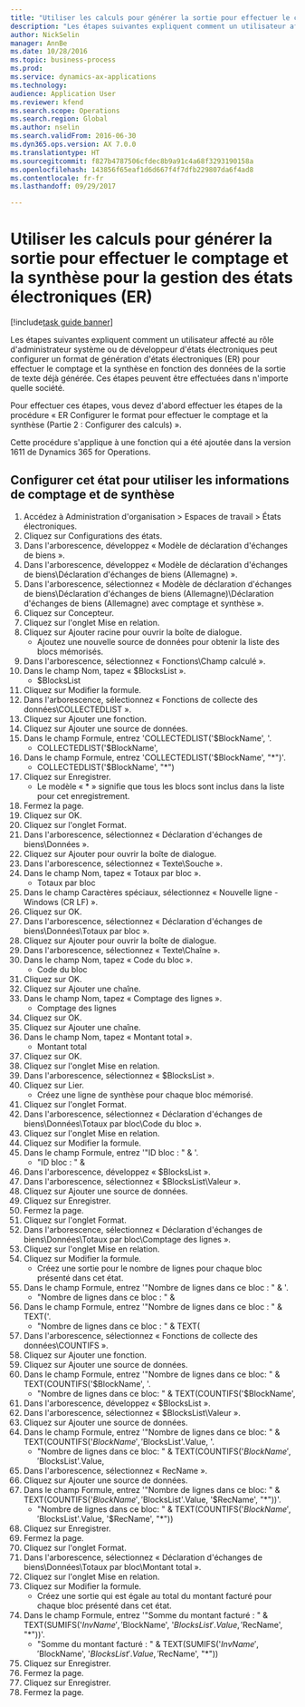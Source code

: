 ```yaml
--- 
title: "Utiliser les calculs pour générer la sortie pour effectuer le comptage et la synthèse pour la gestion des états électroniques (ER)"
description: "Les étapes suivantes expliquent comment un utilisateur affecté au rôle d'administrateur système ou de développeur d'états électroniques peut configurer un format de génération d'états électroniques (ER) pour effectuer le comptage et la synthèse en fonction des données de la sortie de texte déjà générée."
author: NickSelin
manager: AnnBe
ms.date: 10/28/2016
ms.topic: business-process
ms.prod: 
ms.service: dynamics-ax-applications
ms.technology: 
audience: Application User
ms.reviewer: kfend
ms.search.scope: Operations
ms.search.region: Global
ms.author: nselin
ms.search.validFrom: 2016-06-30
ms.dyn365.ops.version: AX 7.0.0
ms.translationtype: HT
ms.sourcegitcommit: f827b4787506cfdec8b9a91c4a68f3293190158a
ms.openlocfilehash: 143856f65eaf1d6d667f4f7dfb229807da6f4ad8
ms.contentlocale: fr-fr
ms.lasthandoff: 09/29/2017

---
```

# <a name="use-computations-to-make-the-output-for-counting-and-summing-for-electronic-reporting-er"></a>Utiliser les calculs pour générer la sortie pour effectuer le comptage et la synthèse pour la gestion des états électroniques (ER)

[!include[task guide banner](../../includes/task-guide-banner.md)]

Les étapes suivantes expliquent comment un utilisateur affecté au rôle d'administrateur système ou de développeur d'états électroniques peut configurer un format de génération d'états électroniques (ER) pour effectuer le comptage et la synthèse en fonction des données de la sortie de texte déjà générée. Ces étapes peuvent être effectuées dans n'importe quelle société.

Pour effectuer ces étapes, vous devez d'abord effectuer les étapes de la procédure « ER Configurer le format pour effectuer le comptage et la synthèse (Partie 2 : Configurer des calculs) ».

Cette procédure s'applique à une fonction qui a été ajoutée dans la version 1611 de Dynamics 365 for Operations.


## <a name="configure-this-report-to-use-counting-and-summing-info"></a>Configurer cet état pour utiliser les informations de comptage et de synthèse
1. Accédez à Administration d'organisation > Espaces de travail > États électroniques.
2. Cliquez sur Configurations des états.
3. Dans l'arborescence, développez « Modèle de déclaration d'échanges de biens ».
4. Dans l'arborescence, développez « Modèle de déclaration d'échanges de biens\Déclaration d'échanges de biens (Allemagne) ».
5. Dans l'arborescence, sélectionnez « Modèle de déclaration d'échanges de biens\Déclaration d'échanges de biens (Allemagne)\Déclaration d'échanges de biens (Allemagne) avec comptage et synthèse ».
6. Cliquez sur Concepteur.
7. Cliquez sur l'onglet Mise en relation.
8. Cliquez sur Ajouter racine pour ouvrir la boîte de dialogue.
    * Ajoutez une nouvelle source de données pour obtenir la liste des blocs mémorisés.  
9. Dans l'arborescence, sélectionnez « Fonctions\Champ calculé ».
10. Dans le champ Nom, tapez « $BlocksList ».
    * $BlocksList  
11. Cliquez sur Modifier la formule.
12. Dans l'arborescence, sélectionnez « Fonctions de collecte des données\COLLECTEDLIST ».
13. Cliquez sur Ajouter une fonction.
14. Cliquez sur Ajouter une source de données.
15. Dans le champ Formule, entrez 'COLLECTEDLIST('$BlockName', '.
    * COLLECTEDLIST('$BlockName',  
16. Dans le champ Formule, entrez 'COLLECTEDLIST('$BlockName', "*")'.
    * COLLECTEDLIST('$BlockName', "*")  
17. Cliquez sur Enregistrer.
    * Le modèle « * » signifie que tous les blocs sont inclus dans la liste pour cet enregistrement.  
18. Fermez la page.
19. Cliquez sur OK.
20. Cliquez sur l'onglet Format.
21. Dans l'arborescence, sélectionnez « Déclaration d'échanges de biens\Données ».
22. Cliquez sur Ajouter pour ouvrir la boîte de dialogue.
23. Dans l'arborescence, sélectionnez « Texte\Souche ».
24. Dans le champ Nom, tapez « Totaux par bloc ».
    * Totaux par bloc  
25. Dans le champ Caractères spéciaux, sélectionnez « Nouvelle ligne - Windows (CR LF) ».
26. Cliquez sur OK.
27. Dans l'arborescence, sélectionnez « Déclaration d'échanges de biens\Données\Totaux par bloc ».
28. Cliquez sur Ajouter pour ouvrir la boîte de dialogue.
29. Dans l'arborescence, sélectionnez « Texte\Chaîne ».
30. Dans le champ Nom, tapez « Code du bloc ».
    * Code du bloc  
31. Cliquez sur OK.
32. Cliquez sur Ajouter une chaîne.
33. Dans le champ Nom, tapez « Comptage des lignes ».
    * Comptage des lignes  
34. Cliquez sur OK.
35. Cliquez sur Ajouter une chaîne.
36. Dans le champ Nom, tapez « Montant total ».
    * Montant total  
37. Cliquez sur OK.
38. Cliquez sur l'onglet Mise en relation.
39. Dans l'arborescence, sélectionnez « $BlocksList ».
40. Cliquez sur Lier.
    * Créez une ligne de synthèse pour chaque bloc mémorisé.  
41. Cliquez sur l'onglet Format.
42. Dans l'arborescence, sélectionnez « Déclaration d'échanges de biens\Données\Totaux par bloc\Code du bloc ».
43. Cliquez sur l'onglet Mise en relation.
44. Cliquez sur Modifier la formule.
45. Dans le champ Formule, entrez '"ID bloc : " & '.
    * "ID bloc : " &  
46. Dans l'arborescence, développez « $BlocksList ».
47. Dans l'arborescence, sélectionnez « $BlocksList\Valeur ».
48. Cliquez sur Ajouter une source de données.
49. Cliquez sur Enregistrer.
50. Fermez la page.
51. Cliquez sur l'onglet Format.
52. Dans l'arborescence, sélectionnez « Déclaration d'échanges de biens\Données\Totaux par bloc\Comptage des lignes ».
53. Cliquez sur l'onglet Mise en relation.
54. Cliquez sur Modifier la formule.
    * Créez une sortie pour le nombre de lignes pour chaque bloc présenté dans cet état.  
55. Dans le champ Formule, entrez '"Nombre de lignes dans ce bloc : " & '.
    * "Nombre de lignes dans ce bloc : " &  
56. Dans le champ Formule, entrez '"Nombre de lignes dans ce bloc : " & TEXT('.
    * "Nombre de lignes dans ce bloc : " & TEXT(  
57. Dans l'arborescence, sélectionnez « Fonctions de collecte des données\COUNTIFS ».
58. Cliquez sur Ajouter une fonction.
59. Cliquez sur Ajouter une source de données.
60. Dans le champ Formule, entrez '"Nombre de lignes dans ce bloc: " & TEXT(COUNTIFS('$BlockName', '.
    * "Nombre de lignes dans ce bloc: " & TEXT(COUNTIFS('$BlockName',  
61. Dans l'arborescence, développez « $BlocksList ».
62. Dans l'arborescence, sélectionnez « $BlocksList\Valeur ».
63. Cliquez sur Ajouter une source de données.
64. Dans le champ Formule, entrez '"Nombre de lignes dans ce bloc: " & TEXT(COUNTIFS('$BlockName', '$BlocksList'.Value, '.
    * "Nombre de lignes dans ce bloc: " & TEXT(COUNTIFS('$BlockName', '$BlocksList'.Value,  
65. Dans l'arborescence, sélectionnez « RecName ».
66. Cliquez sur Ajouter une source de données.
67. Dans le champ Formule, entrez '"Nombre de lignes dans ce bloc: " & TEXT(COUNTIFS('$BlockName', '$BlocksList'.Value, '$RecName', "*"))'.
    * "Nombre de lignes dans ce bloc: " & TEXT(COUNTIFS('$BlockName', '$BlocksList'.Value, '$RecName', "*"))  
68. Cliquez sur Enregistrer.
69. Fermez la page.
70. Cliquez sur l'onglet Format.
71. Dans l'arborescence, sélectionnez « Déclaration d'échanges de biens\Données\Totaux par bloc\Montant total ».
72. Cliquez sur l'onglet Mise en relation.
73. Cliquez sur Modifier la formule.
    * Créez une sortie qui est égale au total du montant facturé pour chaque bloc présenté dans cet état.  
74. Dans le champ Formule, entrez '"Somme du montant facturé : " & TEXT(SUMIFS('$InvName', '$BlockName', '$BlocksList'.Value, '$RecName', "*"))'.
    * "Somme du montant facturé : " & TEXT(SUMIFS('$InvName', '$BlockName', '$BlocksList'.Value, '$RecName', "*"))  
75. Cliquez sur Enregistrer.
76. Fermez la page.
77. Cliquez sur Enregistrer.
78. Fermez la page.


